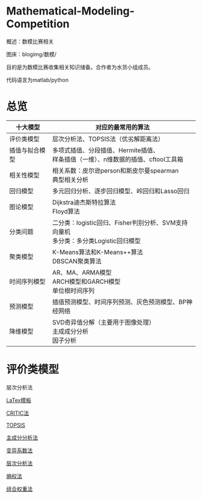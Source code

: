 # Mathematical-Modeling-Competition
概述：数模比赛相关

图床：blogimg/数模/

目的是为数模比赛收集相关知识储备。合作者为水货小组成员。

代码语言为matlab/python

# 总览

| 十大模型       | 对应的最常用的算法                                           |
| -------------- | ------------------------------------------------------------ |
| 评价类模型     | 层次分析法、TOPSIS法（优劣解距离法）                         |
| 插值与拟合模型 | 多项式插值、分段插值、Hermite插值、<br />样条插值（一维）、n维数据的插值、cftool工具箱 |
| 相关性模型     | 相关系数：皮尔逊person和斯皮尔曼spearman<br />典型相关分析   |
| 回归模型       | 多元回归分析、逐步回归模型、岭回归和Lasso回归                |
| 图论模型       | Dijkstra迪杰斯特拉算法<br />Floyd算法                        |
| 分类问题       | 二分类：logistic回归、Fisher判别分析、SVM支持向量机<br />多分类：多分类Logistic回归模型 |
| 聚类模型       | K-Means算法和K-Means++算法<br />DBSCAN聚类算法               |
| 时间序列模型   | AR、MA、ARMA模型<br />ARCH模型和GARCH模型<br />单位根时间序列 |
| 预测模型       | 插值预测模型、时间序列预测、灰色预测模型、BP神经网络         |
| 降维模型       | SVD奇异值分解（主要用于图像处理）<br />主成成分分析<br />因子分析 |

# 评价类模型

层次分析法

[LaTex模板](https://github.com/Geaming-CHN/Mathematical-Modeling-Competition/tree/main/LaTex)

[CRITIC法](https://github.com/Geaming-CHN/Mathematical-Modeling-Competition/tree/main/codes/CRITIC%E6%B3%95)

[TOPSIS](https://github.com/Geaming-CHN/Mathematical-Modeling-Competition/tree/main/codes/TOPSIS)

[主成分分析法](https://github.com/Geaming-CHN/Mathematical-Modeling-Competition/tree/main/codes/主成分分析法)

[变异系数法](https://github.com/Geaming-CHN/Mathematical-Modeling-Competition/tree/main/codes/变异系数法)

[层次分析法](https://github.com/Geaming-CHN/Mathematical-Modeling-Competition/tree/main/codes/层次分析法)

[熵权法](https://github.com/Geaming-CHN/Mathematical-Modeling-Competition/tree/main/codes/熵权法)

[组合权重法](https://github.com/Geaming-CHN/Mathematical-Modeling-Competition/tree/main/codes/组合权重法)